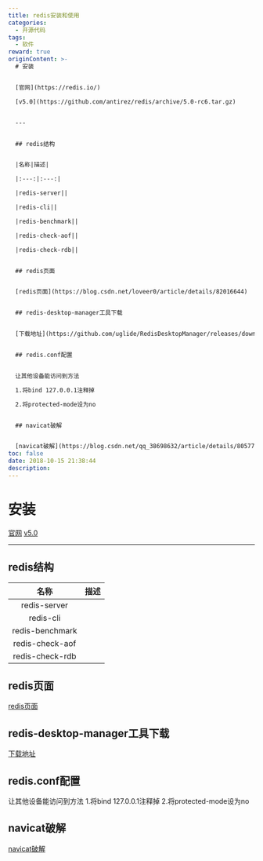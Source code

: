```yaml
---
title: redis安装和使用
categories:
  - 开源代码
tags:
  - 软件
reward: true
originContent: >-
  # 安装


  [官网](https://redis.io/)

  [v5.0](https://github.com/antirez/redis/archive/5.0-rc6.tar.gz)


  ---


  ## redis结构


  |名称|描述|

  |:---:|:---:|

  |redis-server||

  |redis-cli||

  |redis-benchmark||

  |redis-check-aof||

  |redis-check-rdb||


  ## redis页面


  [redis页面](https://blog.csdn.net/loveer0/article/details/82016644)


  ## redis-desktop-manager工具下载


  [下载地址](https://github.com/uglide/RedisDesktopManager/releases/download/0.8.8/redis-desktop-manager-0.8.8.384.exe)


  ## redis.conf配置


  让其他设备能访问到方法

  1.将bind 127.0.0.1注释掉

  2.将protected-mode设为no


  ## navicat破解


  [navicat破解](https://blog.csdn.net/qq_38698632/article/details/80577938)
toc: false
date: 2018-10-15 21:38:44
description:
---
```


# 安装

[官网](https://redis.io/)
[v5.0](https://github.com/antirez/redis/archive/5.0-rc6.tar.gz)

---

## redis结构

|名称|描述|
|:---:|:---:|
|redis-server||
|redis-cli||
|redis-benchmark||
|redis-check-aof||
|redis-check-rdb||

## redis页面

[redis页面](https://blog.csdn.net/loveer0/article/details/82016644)

## redis-desktop-manager工具下载

[下载地址](https://github.com/uglide/RedisDesktopManager/releases/download/0.8.8/redis-desktop-manager-0.8.8.384.exe)

## redis.conf配置

让其他设备能访问到方法
1.将bind 127.0.0.1注释掉
2.将protected-mode设为no

## navicat破解

[navicat破解](https://blog.csdn.net/qq_38698632/article/details/80577938)
